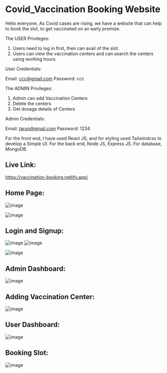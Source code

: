 # Covid_Vaccination Booking Website

Hello everyone, 
As Covid cases are rising, we have a website that can help to book the slot, to get vaccinated on an early promise. 

The USER Privileges:
  1. Users need to log in first, then can avail of the slot.
  2. Users can view the vaccination centers and can search the centers using working hours.

  User Credentials:

  Email: ccc@gmail.com
  Password: ccc

The ADMIN Privileges:
  1. Admin can add Vaccination Centers
  2. Delete the centers
  3. Get dosage details of Centers

  Admin Credentials:
  
  Email: tarun@gmail.com
  Password: 1234
  
For the front end, I have used React JS, and for styling used Tailwindcss to develop a Simple UI.
For the back end, Node JS, Express JS.
For database, MongoDB.

## Live Link: 
https://vaccination-booking.netlify.app/
  
## Home Page:
![image](https://github.com/RaghuSai-09/covid_vaccine/assets/89162131/ab4962c0-42af-4d08-8945-7d4cd0338a90)

![image](https://github.com/RaghuSai-09/covid_vaccine/assets/89162131/e34126c0-4983-4ad1-95bc-b32dd1d514aa)

## Login and Signup:
![image](https://github.com/RaghuSai-09/covid_vaccine/assets/89162131/e4ecc1d1-6b34-4e1b-842c-f41d06ae5691)
![image](https://github.com/RaghuSai-09/covid_vaccine/assets/89162131/e4f683cc-34ea-40e8-bccb-be570da6a947)

![image](https://github.com/RaghuSai-09/covid_vaccine/assets/89162131/a27bf693-a755-4ccc-b433-0997ed3039e1)

## Admin Dashboard: 
![image](https://github.com/RaghuSai-09/covid_vaccine/assets/89162131/fb6aba9c-94b5-4feb-8038-345e43396ac9)
## Adding Vaccination Center:
![image](https://github.com/RaghuSai-09/covid_vaccine/assets/89162131/a63e1357-e17b-4f68-bda4-7dc334c506af)


## User Dashboard: 
![image](https://github.com/RaghuSai-09/covid_vaccine/assets/89162131/00826893-f8c1-4dc4-8d5f-19287a0c3261)

## Booking Slot:
![image](https://github.com/RaghuSai-09/covid_vaccine/assets/89162131/ae0f3b99-86a8-4853-93d7-87cdbc3cf405)

